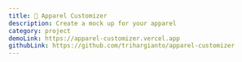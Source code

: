 ```yaml
---
title: 🧦 Apparel Customizer
description: Create a mock up for your apparel
category: project
demoLink: https://apparel-customizer.vercel.app
githubLink: https://github.com/trihargianto/apparel-customizer
---
```

